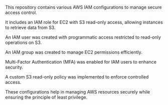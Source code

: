 This repository contains various AWS IAM configurations to manage secure access control.


It includes an IAM role for EC2 with S3 read-only access, allowing instances to retrieve data from S3.

An IAM user was created with programmatic access restricted to read-only operations on S3.

An IAM group was created to manage EC2 permissions efficiently.

Multi-Factor Authentication (MFA) was enabled for IAM users to enhance security.

A custom S3 read-only policy was implemented to enforce controlled access.


These configurations help in managing AWS resources securely while ensuring the principle of least privilege.
